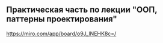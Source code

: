 ## Практическая часть по лекции "ООП, паттерны проектирования" 
https://miro.com/app/board/o9J_lNEHK8c=/
